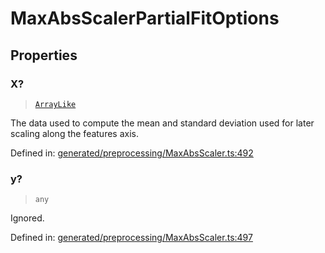 # MaxAbsScalerPartialFitOptions

## Properties

### X?

> [`ArrayLike`](../types/ArrayLike.md)

The data used to compute the mean and standard deviation used for later scaling along the features axis.

Defined in:  [generated/preprocessing/MaxAbsScaler.ts:492](https://github.com/transitive-bullshit/scikit-learn-ts/blob/92ab806/packages/sklearn/src/generated/preprocessing/MaxAbsScaler.ts#L492)

### y?

> `any`

Ignored.

Defined in:  [generated/preprocessing/MaxAbsScaler.ts:497](https://github.com/transitive-bullshit/scikit-learn-ts/blob/92ab806/packages/sklearn/src/generated/preprocessing/MaxAbsScaler.ts#L497)
